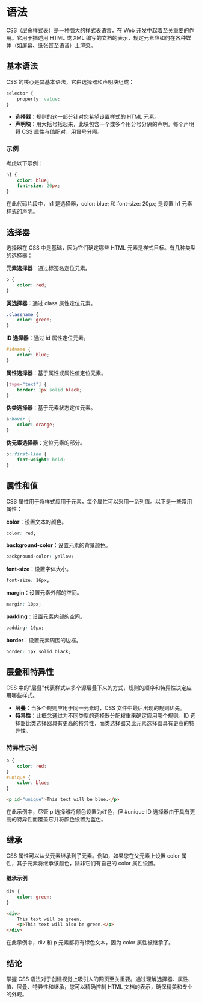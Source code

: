# 语法

CSS（层叠样式表）是一种强大的样式表语言，在 Web 开发中起着至关重要的作用。它用于描述用 HTML 或 XML 编写的文档的表示，规定元素应如何在各种媒体（如屏幕、纸张甚至语音）上渲染。

## 基本语法

CSS 的核心是其基本语法，它由选择器和声明块组成：

```css
selector {
    property: value;
}
```

- **选择器**：规则的这一部分针对您希望设置样式的 HTML 元素。
- **声明块**：用大括号括起来，此块包含一个或多个用分号分隔的声明。每个声明将 CSS 属性与值配对，用冒号分隔。

### 示例

考虑以下示例：

```css
h1 {
    color: blue;
    font-size: 20px;
}
```

在此代码片段中，h1 是选择器，color: blue; 和 font-size: 20px; 是设置 h1 元素样式的声明。

## 选择器

选择器在 CSS 中是基础，因为它们确定哪些 HTML 元素是样式目标。有几种类型的选择器：

**元素选择器**：通过标签名定位元素。

```css
p {
    color: red;
}
```

**类选择器**：通过 class 属性定位元素。

```css
.classname {
    color: green;
}
```

**ID 选择器**：通过 id 属性定位元素。

```css
#idname {
    color: blue;
}
```

**属性选择器**：基于属性或属性值定位元素。

```css
[type="text"] {
    border: 1px solid black;
}
```

**伪类选择器**：基于元素状态定位元素。

```css
a:hover {
    color: orange;
}
```

**伪元素选择器**：定位元素的部分。

```css
p::first-line {
    font-weight: bold;
}
```

## 属性和值

CSS 属性用于将样式应用于元素，每个属性可以采用一系列值。以下是一些常用属性：

**color**：设置文本的颜色。

```css
color: red;
```

**background-color**：设置元素的背景颜色。

```css
background-color: yellow;
```

**font-size**：设置字体大小。

```css
font-size: 16px;
```

**margin**：设置元素外部的空间。

```css
margin: 10px;
```

**padding**：设置元素内部的空间。

```css
padding: 10px;
```

**border**：设置元素周围的边框。

```css
border: 1px solid black;
```

## 层叠和特异性

CSS 中的"层叠"代表样式从多个源层叠下来的方式，规则的顺序和特异性决定应用哪些样式。

- **层叠**：当多个规则应用于同一元素时，CSS 文件中最后出现的规则优先。
- **特异性**：此概念通过为不同类型的选择器分配权重来确定应用哪个规则。ID 选择器比类选择器具有更高的特异性，而类选择器又比元素选择器具有更高的特异性。

### 特异性示例

```css
p {
    color: red;
}
#unique {
    color: blue;
}
```

```html
<p id="unique">This text will be blue.</p>
```

在此示例中，尽管 p 选择器将颜色设置为红色，但 #unique ID 选择器由于具有更高的特异性而覆盖它并将颜色设置为蓝色。

## 继承

CSS 属性可以从父元素继承到子元素。例如，如果您在父元素上设置 color 属性，其子元素将继承该颜色，除非它们有自己的 color 属性设置。

#### 继承示例

```css
div {
    color: green;
}
```

```html
<div>
    This text will be green.
    <p>This text will also be green.</p>
</div>
```

在此示例中，div 和 p 元素都将有绿色文本，因为 color 属性被继承了。

## 结论

掌握 CSS 语法对于创建视觉上吸引人的网页至关重要。通过理解选择器、属性、值、层叠、特异性和继承，您可以精确控制 HTML 文档的表示，确保精美和专业的外观。

